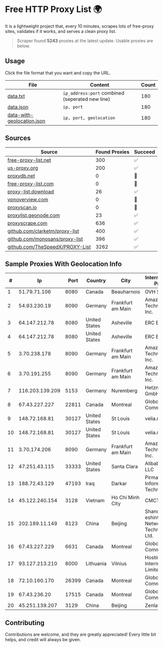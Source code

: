 
# Free HTTP Proxy List 🌍

It is a lightweight project that, every 10 minutes, scrapes lots of free-proxy sites, validates if it works, and serves a clean proxy list.


> Scraper found **5243** proxies at the latest update. Usable proxies are below.

## Usage

Click the file format that you want and copy the URL.


|File|Content|Count|
|----|-------|-----|
|[data.txt](https://raw.githubusercontent.com/themiralay/Proxy-List-World/master/data.txt)|`ip_address:port` combined (seperated new line)|180|
|[data.json](https://raw.githubusercontent.com/themiralay/Proxy-List-World/master/data.json)|`ip, port`|180|
|[data-with-geolocation.json](https://raw.githubusercontent.com/themiralay/Proxy-List-World/master/data-with-geolocation.json)|`ip, port, geolocation`|180|

## Sources

|Source|Found Proxies|Succeed|
|------|-------------|-------|
|[free-proxy-list.net](https://free-proxy-list.net)|300|✅|
|[us-proxy.org](https://www.us-proxy.org)|200|✅|
|[proxydb.net](http://proxydb.net)|0|🚫|
|[free-proxy-list.com](https://free-proxy-list.com/?page=&port=&type%5B%5D=http&type%5B%5D=https&up_time=0&search=Search)|0|🚫|
|[proxy-list.download](https://www.proxy-list.download/HTTP)|26|✅|
|[vpnoverview.com](https://vpnoverview.com/privacy/anonymous-browsing/free-proxy-servers)|0|🚫|
|[proxyscan.io](https://www.proxyscan.io)|0|🚫|
|[proxylist.geonode.com](https://proxylist.geonode.com/api/proxy-list?limit=300&page=1&sort_by=lastChecked&sort_type=desc&protocols=http,https)|23|✅|
|[proxyscrape.com](https://api.proxyscrape.com/v2/?request=displayproxies&protocol=http&timeout=10000&country=all&ssl=all&anonymity=all)|636|✅|
|[github.com/clarketm/proxy-list](https://raw.githubusercontent.com/clarketm/proxy-list/master/proxy-list-raw.txt)|400|✅|
|[github.com/monosans/proxy-list](https://raw.githubusercontent.com/monosans/proxy-list/main/proxies/http.txt)|396|✅|
|[github.com/TheSpeedX/PROXY-List](https://raw.githubusercontent.com/TheSpeedX/PROXY-List/master/http.txt)|3262|✅|


## Sample Proxies With Geolocation Info

|#|Ip|Port|Country|City|Internet Service Provider|
|-|--|----|-------|----|-------------------------|
|1|51.79.71.106|8080|Canada|Beauharnois|OVH SAS|
|2|54.93.230.19|8090|Germany|Frankfurt am Main|Amazon Technologies Inc.|
|3|64.147.212.78|8080|United States|Asheville|ERC Broadband|
|4|64.147.212.78|8080|United States|Asheville|ERC Broadband|
|5|3.70.238.178|8090|Germany|Frankfurt am Main|Amazon Technologies Inc.|
|6|3.70.191.255|8090|Germany|Frankfurt am Main|Amazon Technologies Inc.|
|7|116.203.139.209|5153|Germany|Nuremberg|Hetzner Online GmbH|
|8|67.43.227.227|22811|Canada|Montreal|GloboTech Communications|
|9|148.72.168.81|30127|United States|St Louis|velia.net|
|10|148.72.168.81|30127|United States|St Louis|velia.net|
|11|3.70.174.206|8090|Germany|Frankfurt am Main|Amazon Technologies Inc.|
|12|47.251.43.115|33333|United States|Santa Clara|Alibaba Cloud LLC|
|13|188.72.43.129|47193|Iraq|Darkar|Pirmam For Information Technology Ltd|
|14|45.122.240.154|3128|Vietnam|Ho Chi Minh City|CMCTELECOM|
|15|202.189.11.149|8123|China|Beijing|Shandong eshinton Network Technology Co., Ltd.|
|16|67.43.227.229|6631|Canada|Montreal|GloboTech Communications|
|17|93.127.213.210|8000|Lithuania|Vilnius|Hostinger International Limited|
|18|72.10.160.170|26399|Canada|Montreal|GloboTech Communications|
|19|67.43.236.20|17515|Canada|Montreal|GloboTech Communications|
|20|45.251.139.207|3129|China|Beijing|Zenlayer Inc|



## Contributing

Contributions are welcome, and they are greatly appreciated! Every
little bit helps, and credit will always be given.

